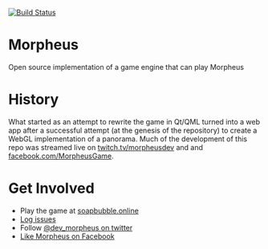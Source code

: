 
[![Build Status](http://drone.soapbubble.online/api/badges/CaptEmulation/morpheus/status.svg)](http://drone.soapbubble.online/CaptEmulation/morpheus)

# Morpheus
Open source implementation of a game engine that can play Morpheus

# History
What started as an attempt to rewrite the game in Qt/QML turned into a web app after a successful attempt (at the genesis of the repository) to create a WebGL implementation of a panorama.  Much of the development of this repo was streamed live on [twitch.tv/morpheusdev](https://www.twitch.tv/morpheusdev) and  and [facebook.com/MorpheusGame](https://www.facebook.com/MorpheusGame/).

# Get Involved
 - Play the game at [soapbubble.online](https://soapbubble.online)
 - [Log issues](https://github.com/CaptEmulation/morpheus/issues)
 - Follow [@dev_morpheus on twitter](https://twitter.com/dev_morpheus)
 - [Like Morpheus on Facebook](https://www.facebook.com/MorpheusGame/)
